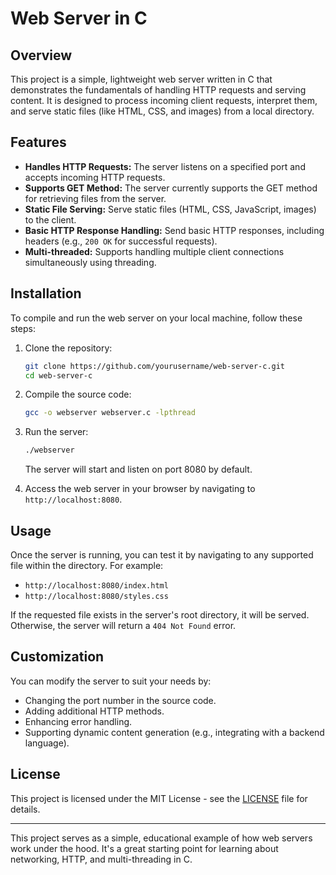 
# Web Server in C

## Overview
This project is a simple, lightweight web server written in C that demonstrates the fundamentals of handling HTTP requests and serving content. It is designed to process incoming client requests, interpret them, and serve static files (like HTML, CSS, and images) from a local directory.

## Features
- **Handles HTTP Requests:** The server listens on a specified port and accepts incoming HTTP requests.
- **Supports GET Method:** The server currently supports the GET method for retrieving files from the server.
- **Static File Serving:** Serve static files (HTML, CSS, JavaScript, images) to the client.
- **Basic HTTP Response Handling:** Send basic HTTP responses, including headers (e.g., `200 OK` for successful requests).
- **Multi-threaded:** Supports handling multiple client connections simultaneously using threading.

## Installation
To compile and run the web server on your local machine, follow these steps:

1. Clone the repository:
   ```bash
   git clone https://github.com/yourusername/web-server-c.git
   cd web-server-c
   ```

2. Compile the source code:
   ```bash
   gcc -o webserver webserver.c -lpthread
   ```

3. Run the server:
   ```bash
   ./webserver
   ```

   The server will start and listen on port 8080 by default.

4. Access the web server in your browser by navigating to `http://localhost:8080`.

## Usage
Once the server is running, you can test it by navigating to any supported file within the directory. For example:

- `http://localhost:8080/index.html`
- `http://localhost:8080/styles.css`

If the requested file exists in the server's root directory, it will be served. Otherwise, the server will return a `404 Not Found` error.

## Customization
You can modify the server to suit your needs by:
- Changing the port number in the source code.
- Adding additional HTTP methods.
- Enhancing error handling.
- Supporting dynamic content generation (e.g., integrating with a backend language).

## License
This project is licensed under the MIT License - see the [LICENSE](LICENSE) file for details.

---

This project serves as a simple, educational example of how web servers work under the hood. It's a great starting point for learning about networking, HTTP, and multi-threading in C.
